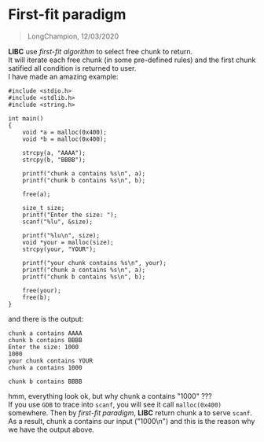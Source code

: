 # First-fit paradigm
> LongChampion, 12/03/2020

**LIBC** use *first-fit algorithm* to select free chunk to return.  
It will iterate each free chunk (in some pre-defined rules) and the first chunk satified all condition is returned to user.  
I have made an amazing example:
```
#include <stdio.h>
#include <stdlib.h>
#include <string.h>

int main()
{
    void *a = malloc(0x400);
    void *b = malloc(0x400);

    strcpy(a, "AAAA");
    strcpy(b, "BBBB");

    printf("chunk a contains %s\n", a);
    printf("chunk b contains %s\n", b);

    free(a);

    size_t size;
    printf("Enter the size: ");
    scanf("%lu", &size);

    printf("%lu\n", size);
    void *your = malloc(size);
    strcpy(your, "YOUR");

    printf("your chunk contains %s\n", your);
    printf("chunk a contains %s\n", a);
    printf("chunk b contains %s\n", b);

    free(your);
    free(b);
}
```
and there is the output:
```
chunk a contains AAAA
chunk b contains BBBB
Enter the size: 1000
1000
your chunk contains YOUR
chunk a contains 1000

chunk b contains BBBB
```
hmm, everything look ok, but why chunk a contains "1000" ???  
If you use `GDB` to trace into `scanf`, you will see it call `malloc(0x400)` somewhere.
Then by *first-fit paradigm*, **LIBC** return chunk a to serve `scanf`.
As a result, chunk a contains our input ("1000\n") and this is the reason why we have the output above.  
